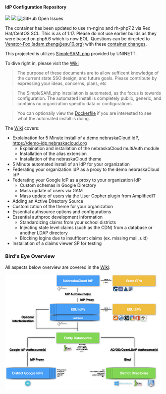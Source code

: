 #### IdP Configuration Repository
[![](https://img.shields.io/badge/Project-Public-blue.svg)]() [![](https://img.shields.io/badge/Version-1.17.1-blue.svg)](https://github.com/ESUCC/public-simplesamlphp/network) ![GitHub Open Issues](https://img.shields.io/github/issues/ESUCC/public-simplesamlphp.svg)

The container has been updated to use rh-nginx and rh-php7.2 via Red Hat/CentOS SCL. This is as of 1.17. Please do not use earlier builds as they were based on php5.6 which is now EOL. Questions can be directed to [Venator-Fox (adam.zheng@esu10.org)](https://github.com/Venator-Fox) with these [container changes](https://github.com/Venator-Fox/docker-simplesamlphp/commit/db16db4e3223ec97afda3a5df68f7bb4a1caa875#diff-da18125cd8d77ec5f0f722676b3a94ac).

This projected is utilizes [SimpleSAMLphp](https://simplesamlphp.org) provided by UNINETT.

To dive right in, please visit the [Wiki]

> The purpose of these documents are to allow sufficent
> knowledge of the current state SSO design, and future goals.
> Please contribute by expressing your ideas, concerns, plans, etc

> The SimpleSAMLphp installation is automated, as the focus is towards configuration.
> The automated install is completely public, generic, and contains no
> organization specific data or configurations.

> You can optionally view the [Dockerfile] if you are interested to see what the automated install is doing.

The [Wiki] covers:
  - Explaination for 5 Minute install of a demo nebraskaCloud IdP, https://demo-idp.nebraskacloud.org
    - Explaination and installation of the nebraskaCloud multiAuth module
    - Installation of the alias extension
    - Installation of the nebraskaCloud theme
  - 5 Minute automated install of an IdP for your organization
  - Federating your organization IdP as a proxy to the demo nebraskaCloud IdP
  - Federating your Google IdP as a proxy to your organization IdP
    - Custom schemas in Google Directory
    - Mass update of users via GAM
    - Mass update of users via the User Gopher plugin from AmplifiedIT
  - Adding an Active Directory Source
  - Customization of the theme for your organization
  - Essential authsource options and configurations
  - Essential authproc development information
    - Standardizing claims from your school districts
    - Injecting state level claims (such as the CDN) from a database or another LDAP directory
    - Blocking logins due to insufficent claims (ex. missing mail, uid)
  - Installation of a claims viewer SP for testing

### Bird's Eye Overview
All aspects below overview are covered in the [Wiki]:

![Birds-Eye-Image][Birds-Eye-Image]


[//]: # (These are reference links used in the body of this note and get stripped out when the markdown processor does its job. There is no need to format nicely because it shouldn't be seen. Thanks SO - http://stackoverflow.com/questions/4823468/store-comments-in-markdown-syntax)
   [Wiki]: https://github.com/ESUCC/public-simplesamlphp/wiki
   [Dockerfile]: https://github.com/Venator-Fox/docker-simplesamlphp/blob/master/1.17.1/Dockerfile
   [Birds-Eye-Image]: https://github.com/ESUCC/public-simplesamlphp/blob/master/wiki-resources/images/birds-eye-overview.png "Birds Eye Overview"
